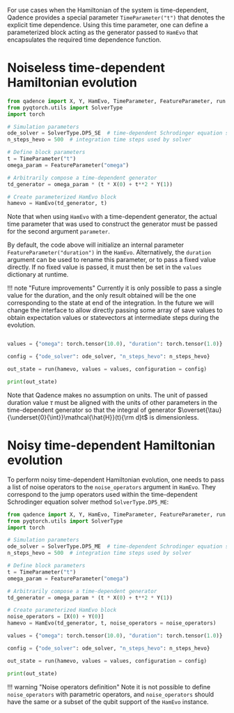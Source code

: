 For use cases when the Hamiltonian of the system is time-dependent, Qadence provides a special parameter `TimeParameter("t")` that denotes the explicit time dependence. Using this time parameter, one can define a parameterized block acting as the generator passed to `HamEvo` that encapsulates the required time dependence function.

# Noiseless time-dependent Hamiltonian evolution

```python exec="on" source="material-block" session="getting_started"
from qadence import X, Y, HamEvo, TimeParameter, FeatureParameter, run
from pyqtorch.utils import SolverType
import torch

# Simulation parameters
ode_solver = SolverType.DP5_SE  # time-dependent Schrodinger equation solver method
n_steps_hevo = 500  # integration time steps used by solver

# Define block parameters
t = TimeParameter("t")
omega_param = FeatureParameter("omega")

# Arbitrarily compose a time-dependent generator
td_generator = omega_param * (t * X(0) + t**2 * Y(1))

# Create parameterized HamEvo block
hamevo = HamEvo(td_generator, t)
```

Note that when using `HamEvo` with a time-dependent generator, the actual time parameter that was used to construct the generator must be passed for the second argument `parameter`.

By default, the code above will initialize an internal parameter `FeatureParameter("duration")` in the `HamEvo`. Alternatively,
the `duration` argument can be used to rename this parameter, or to pass a fixed value directly. If no fixed value is passed,
it must then be set in the `values` dictionary at runtime.

!!! note "Future improvements"
	Currently it is only possible to pass a single value for the duration, and the only result obtained will be the one
    corresponding to the state at end of the integration. In the future we will change the interface to allow directly passing
    some array of save values to obtain expectation values or statevectors at intermediate steps during the evolution.

```python exec="on" source="material-block" session="getting_started" result="json"

values = {"omega": torch.tensor(10.0), "duration": torch.tensor(1.0)}

config = {"ode_solver": ode_solver, "n_steps_hevo": n_steps_hevo}

out_state = run(hamevo, values = values, configuration = config)

print(out_state)
```

Note that Qadence makes no assumption on units. The unit of passed duration value $\tau$ must be aligned with the units of other parameters in the time-dependent generator so that the integral of generator $\overset{\tau}{\underset{0}{\int}}\mathcal{\hat{H}}(t){\rm d}t$ is dimensionless.

# Noisy time-dependent Hamiltonian evolution

To perform noisy time-dependent Hamiltonian evolution, one needs to pass a list of noise operators to the `noise_operators` argument in `HamEvo`. They correspond to the jump operators used within the time-dependent Schrodinger equation solver method `SolverType.DP5_ME`:

```python exec="on" source="material-block" session="getting_started"
from qadence import X, Y, HamEvo, TimeParameter, FeatureParameter, run
from pyqtorch.utils import SolverType
import torch

# Simulation parameters
ode_solver = SolverType.DP5_ME  # time-dependent Schrodinger equation solver method
n_steps_hevo = 500  # integration time steps used by solver

# Define block parameters
t = TimeParameter("t")
omega_param = FeatureParameter("omega")

# Arbitrarily compose a time-dependent generator
td_generator = omega_param * (t * X(0) + t**2 * Y(1))

# Create parameterized HamEvo block
noise_operators = [X(0) + Y(0)]
hamevo = HamEvo(td_generator, t, noise_operators = noise_operators)

values = {"omega": torch.tensor(10.0), "duration": torch.tensor(1.0)}

config = {"ode_solver": ode_solver, "n_steps_hevo": n_steps_hevo}

out_state = run(hamevo, values = values, configuration = config)

print(out_state)
```

!!! warning "Noise operators definition"
    Note it is not possible to define `noise_operators` with parametric operators, and `noise_operators` should have the same or a subset of the qubit support of the `HamEvo` instance.

